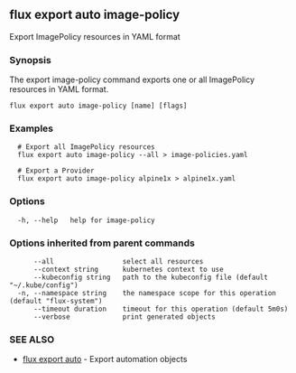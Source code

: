 ## flux export auto image-policy

Export ImagePolicy resources in YAML format

### Synopsis

The export image-policy command exports one or all ImagePolicy resources in YAML format.

```
flux export auto image-policy [name] [flags]
```

### Examples

```
  # Export all ImagePolicy resources
  flux export auto image-policy --all > image-policies.yaml

  # Export a Provider
  flux export auto image-policy alpine1x > alpine1x.yaml

```

### Options

```
  -h, --help   help for image-policy
```

### Options inherited from parent commands

```
      --all                 select all resources
      --context string      kubernetes context to use
      --kubeconfig string   path to the kubeconfig file (default "~/.kube/config")
  -n, --namespace string    the namespace scope for this operation (default "flux-system")
      --timeout duration    timeout for this operation (default 5m0s)
      --verbose             print generated objects
```

### SEE ALSO

* [flux export auto](flux_export_auto.md)	 - Export automation objects

